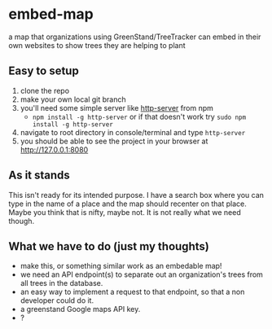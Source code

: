 # embed-map
a map that organizations using GreenStand/TreeTracker can embed in their own websites to show trees they are helping to plant

## Easy to setup
1. clone the repo
1. make your own local git branch
1. you'll need some simple server like [http-server](https://www.npmjs.com/package/http-server) from npm
    * `npm install -g http-server` or if that doesn't work try `sudo npm install -g http-server`
1. navigate to root directory in console/terminal and type `http-server`
1. you should be able to see the project in your browser at http://127.0.0.1:8080

## As it stands
This isn't ready for its intended purpose. I have a search box where you can type in the name of a place and the map should recenter on that place. Maybe you think that is nifty, maybe not. It is not really what we need though.

## What we have to do (just my thoughts)
* make this, or something similar work as an embedable map!
* we need an API endpoint(s) to separate out an organization's trees from all trees in the database.
* an easy way to implement a request to that endpoint, so that a non developer could do it.
* a greenstand Google maps API key.
* ?
